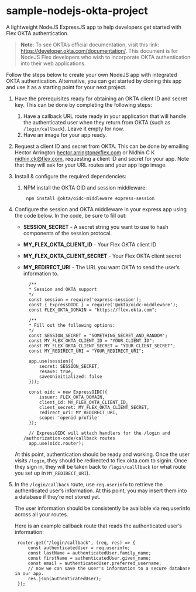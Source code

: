 # sample-nodejs-okta-project
A lightweight NodeJS ExpressJS app to help developers get started with Flex OKTA authentication.

> **Note**: To see OKTA’s official documentation, visit this link:
https://developer.okta.com/documentation/. 
This document is for NodeJS Flex developers who wish to incorporate OKTA authentication into their web applications. 

Follow the steps below to create your own NodeJS app with integrated OKTA authentication. Alternative, you can get started by cloning this app and use it as a starting point for your next project.

1. Have the prerequisites ready for obtaining an OKTA client ID and secret key. This can be done by completing the following steps:

    1. Have a callback URL route ready in your application that will handle the authenticated user when they return from OKTA (such as `/login/callback`). Leave it empty for now.
    2. Have an image for your app ready.

2. Request a client ID and secret from OKTA. This can be done by emailing Hector Arrington <hector.arrington@flex.com> or Nidhin C K <nidhin.ck@flex.com>, requesting a client ID and secret for your app. Note that they will ask for your URL routes and your app logo image.

3. Install & configure the required dependencies:

    1. NPM install the OKTA OID and session middleware:

            npm install @okta/oidc-middleware express-session

4. Configure the session and OKTA middleware in your express app using the code below. In the code, be sure to fill out:

    * **SESSION_SECRET** - A secret string you want to use to hash components of the session protocal.
    * **MY_FLEX_OKTA_CLIENT_ID** - Your Flex OKTA client ID 
    * **MY_FLEX_OKTA_CLIENT_SECRET** - Your Flex OKTA client secret
    * **MY_REDIRECT_URI** - The URL you want OKTA to send the user’s information to.


            /**
            * Session and OKTA support
            */
            const session = require('express-session');
            const { ExpressOIDC } = require('@okta/oidc-middleware');
            const FLEX_OKTA_DOMAIN = "https://flex.okta.com";

            /**
            * Fill out the following options:
            */
            const SESSION_SECRET = "SOMETHING_SECRET_AND_RANDOM";
            const MY_FLEX_OKTA_CLIENT_ID = "YOUR_CLIENT_ID";
            const MY_FLEX_OKTA_CLIENT_SECRET = "YOUR_CLIENT_SECRET";
            const MY_REDIRECT_URI = "YOUR_REDIRECT_URI";

            app.use(session({
                secret: SESSION_SECRET,
                resave: true,
                saveUninitialized: false
            }));

            const oidc = new ExpressOIDC({
                issuer: FLEX_OKTA_DOMAIN,
                client_id: MY_FLEX_OKTA_CLIENT_ID,
                client_secret: MY_FLEX_OKTA_CLIENT_SECRET,
                redirect_uri: MY_REDIRECT_URI,
                scope: 'openid profile'
            });

            // ExpressOIDC will attach handlers for the /login and /authorization-code/callback routes
            app.use(oidc.router);

    At this point, authentication should be ready and working. Once the user visits `/login`, they should be redirected to flex.okta.com to signin. Once they sign in, they will be taken back to `/login/calllback` (or what route you set up in `MY_REDIRECT_URI`).


5. In the `/login/callback` route, use `req.userinfo` to retrieve the authenticated user’s information. At this point, you may insert them into a database if they’re not stored yet.

    The user information should be consistently be available via req.userinfo across all your routes.

    Here is an example callback route that reads the authenticated user’s information:

        router.get("/login/callback", (req, res) => {
            const authenticatedUser = req.userinfo;
            const lastName = authenticatedUser.family_name;
            const firstName = authenticatedUser.given_name;
            const email = authenticatedUser.preferred_username;
            // now we can save the user's information to a secure database in our app.
            res.json(authenticatedUser);
        });

